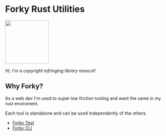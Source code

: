 # Forky Rust Utilities

<img style="height:10em;" src="https://lumiere-a.akamaihd.net/v1/images/open-uri20150422-20810-1p4gxx9_6ea17642.jpeg">

*Hi, I'm a copyright infringing library mascot!*

## Why Forky?

As a web dev I'm used to super low friction tooling and want the same in my rust enviroment.

Each tool is standalone and can be used independently of the others.
- [Forky Test](./crates/forky_test/README.md)
- [Forky CLI](./crates/forky_cli/README.md)